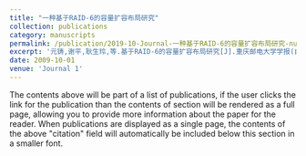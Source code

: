 ```yaml
---
title: "一种基于RAID-6的容量扩容布局研究"
collection: publications
category: manuscripts
permalink: /publication/2019-10-Journal-一种基于RAID-6的容量扩容布局研究-number-1
excerpt: '元铸,谢平,耿生玲,等.基于RAID-6的容量扩容布局研究[J].重庆邮电大学学报(自然科学版),2019,31(05):716-721.'
date: 2009-10-01
venue: 'Journal 1'
---
```

The contents above will be part of a list of publications, if the user clicks the link for the publication than the contents of section will be rendered as a full page, allowing you to provide more information about the paper for the reader. When publications are displayed as a single page, the contents of the above "citation" field will automatically be included below this section in a smaller font.
